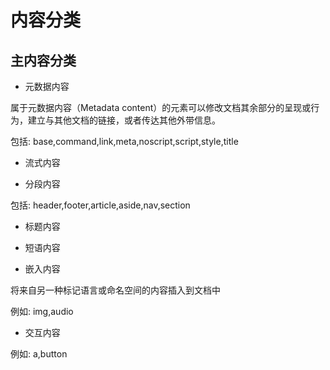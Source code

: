 # 内容分类

## 主内容分类

- 元数据内容

属于元数据内容（Metadata content）的元素可以修改文档其余部分的呈现或行为，建立与其他文档的链接，或者传达其他外带信息。

包括: base,command,link,meta,noscript,script,style,title

- 流式内容


- 分段内容

包括: header,footer,article,aside,nav,section


- 标题内容

- 短语内容

- 嵌入内容

将来自另一种标记语言或命名空间的内容插入到文档中

例如: img,audio

- 交互内容

例如: a,button


